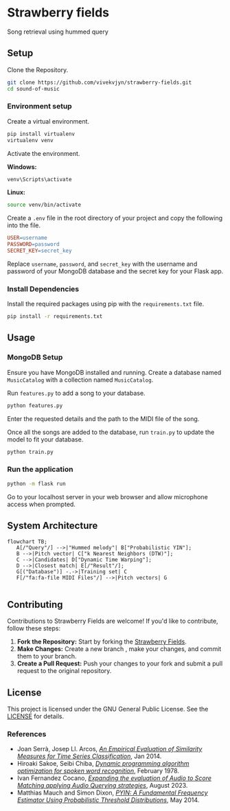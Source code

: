 <link href="https://cdnjs.cloudflare.com/ajax/libs/font-awesome/6.5.1/css/all.min.css" rel="stylesheet"/>

# Strawberry fields
Song retrieval using hummed query

## Setup
Clone the Repository.
```bash
git clone https://github.com/vivekvjyn/strawberry-fields.git
cd sound-of-music
```
### Environment setup
Create a virtual environment.
```bash
pip install virtualenv
virtualenv venv
```
Activate the environment.

   **Windows:**
```bash
venv\Scripts\activate
```

   **Linux:**
```bash
source venv/bin/activate
```
Create a `.env` file in the root directory of your project and copy the following into the file.

```makefile
USER=username
PASSWORD=password
SECRET_KEY=secret_key
```
Replace `username`, `password`, and `secret_key` with the username and password of your MongoDB database and the secret key for your Flask app.

### Install Dependencies

Install the required packages using pip with the `requirements.txt` file.

```bash
pip install -r requirements.txt
```

## Usage
### MongoDB Setup

Ensure you have MongoDB installed and running. Create a database named `MusicCatalog` with a collection named `MusicCatalog`.

Run `features.py` to add a song to your database.
```bash
python features.py
```
Enter the requested details and the path to the MIDI file of the song.

Once all the songs are added to the database, run `train.py` to update the model to fit your database.
```bash
python train.py
```

### Run the application

```bash
python -m flask run
```

Go to your localhost server in your web browser and allow microphone access when prompted.
## System Architecture
```mermaid
flowchart TB;
   A[/"Query"/] -->|"Hummed melody"| B["Probabilistic YIN"];
   B -->|Pitch vector| C["k Nearest Neighbors (DTW)"];
   C -->|Candidates| D["Dynamic Time Warping"];
   D -->|Closest match| E[/"Result"/];
   G[("Database")] -.->|Training set| C
   F[/"fa:fa-file MIDI Files"/] -->|Pitch vectors| G
    
```

## Contributing
Contributions to Strawberry Fields are welcome! If you'd like to contribute, follow these steps:
1. **Fork the Repository:** Start by forking the [Strawberry Fields](https://github.com/enter-opy/strawberry-fields).
2. **Make Changes:** Create a new branch , make your changes, and commit them to your branch.
3. **Create a Pull Request:** Push your changes to your fork and submit a pull request to the original repository.
## License
This project is licensed under the GNU General Public License. See the [LICENSE](https://github.com/enter-opy/strawberry-fields/blob/main/LICENSE) for details.

### References

- Joan Serrà, Josep Ll. Arcos, [*An Empirical Evaluation of Similarity Measures for Time Series Classification*](https://arxiv.org/abs/1401.3973#:~:text=An%20Empirical%20Evaluation%20of%20Similarity%20Measures%20for%20Time%20Series%20Classification,-Joan%20Serr%C3%A0%2C%20Josep&text=Time%20series%20are%20ubiquitous%2C%20and,series%20clustering%20and%20classification%20systems.), Jan 2014.
- Hiroaki Sakoe, Seibi Chiba, [*Dynamic programming algorithm optimization for spoken word recognition*](https://ieeexplore.ieee.org/document/1163055), February 1978.
- Ivan Fernandez Cocano, [*Expanding the evaluation of Audio to Score Matching applying Audio Querying strategies*](https://zenodo.org/records/8380501), August 2023.
- Matthias Mauch and Simon Dixon, [*PYIN: A Fundamental Frequency Estimator Using Probabilistic Threshold Distributions*](https://ieeexplore.ieee.org/document/6853678), May 2014.
